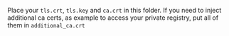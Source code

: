 Place your `tls.crt`, `tls.key` and `ca.crt` in this folder.
If you need to inject additional ca certs, as example to access your private registry, put all of them in `additional_ca.crt`
